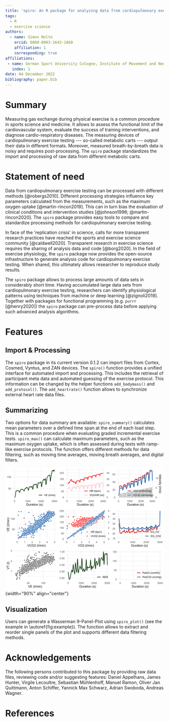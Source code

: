 ```yaml
---
title: 'spiro: An R package for analyzing data from cardiopulmonary exercise testing'
tags:
  - R
  - exercise science
authors:
  - name: Simon Nolte
    orcid: 0000-0003-1643-1860
    affiliation: 1
    corresponding: true
affiliations:
 - name: German Sport University Cologne, Institute of Movement and Neurosciences
   index: 1
date: 04 December 2022
bibliography: paper.bib
---
```


# Summary

Measuring gas exchange during physical exercise is a common procedure in sports science and medicine. It allows to assess the functional limit of the cardiovascular system, evaluate the success of training interventions, and diagnose cardio-respiratory diseases. The measuring devices of cardiopulmonary exercise testing --- so-called metabolic carts --- output their data in different formats. Moreover, measured breath-by-breath data is noisy and requires post-processing. The `spiro` package standardizes the import and processing of raw data from different metabolic carts.

# Statement of need

Data from cardiopulmonary exercise testing can be processed with different methods [@robergs2010]. Different processing strategies influence key parameters calculated from the measurements, such as the maximum oxygen uptake [@martin-rincon2019]. This can in turn bias the evaluation of clinical conditions and intervention studies [@johnson1998; @martin-rincon2020]. The `spiro` package provides easy tools to compare and standardize processing methods for cardiopulmonary exercise testing.

In face of the 'replication crisis' in science, calls for more transparent research practices have reached the sports and exercise science community [@caldwell2020]. Transparent research in exercise science requires the sharing of analysis data and code [@borg2020]. In the field of exercise physiology, the `spiro` package now provides the open-source infrastructure to generate analysis code for cardiopulmonary exercise testing. When shared, this ultimately allows researcher to reproduce study results.

The `spiro` package allows to process large amounts of data sets in considerably short time. Having accumulated large data sets from cardiopulmonary exercise testing, researchers can identify physiological patterns using techniques from machine or deep learning [@zignoli2019]. Together with packages for functional programming (e.g. `purrr` [@henry2020]) the `spiro` package can pre-process data before applying such advanced analysis algorithms.

# Features

## Import & Processing

The `spiro` package in its current version 0.1.2 can import files from Cortex, Cosmed, Vyntus, and ZAN devices. The `spiro()` function provides a unified interface for automated import and processing. This includes the retrieval of participant meta data and automated guessing of the exercise protocol. This information can be changed by the helper functions `add_bodymass()` and `add_protocol()`. The `add_heartrate()` function allows to synchronize external heart rate data files.

## Summarizing

Two options for data summary are available: `spiro_summary()` calculates mean parameters over a defined time span at the end of each load step. This is a common procedure when evaluating graded incremental exercise tests. `spiro_max()` can calculate maximum parameters, such as the maximum oxygen uptake, which is often assessed during tests with ramp-like exercise protocols. The function offers different methods for data filtering, such as moving time averages, moving breath averages, and digital filters.

![Example Wasserman 9-Panel-Plot generated by `spiro_plot()`.\label{fig:example}](Fig1.png){width="90%" align="center"}

## Visualization

Users can generate a Wasserman 9-Panel-Plot using `spiro_plot()` (see the example in \autoref{fig:example}). The function allows to extract and reorder single panels of the plot and supports different data filtering methods.

# Acknowledgements

The following persons contributed to this package by providing raw data files, reviewing code and/or suggesting features:
Daniel Appelhans, James Hunter, Virgile Lecoultre, Sebastian Mühlenhoff, Manuel Ramon, Oliver Jan Quittmann, Anton Schiffer, Yannick Max Schwarz, Adrian Swoboda, Andreas Wagner.

# References
